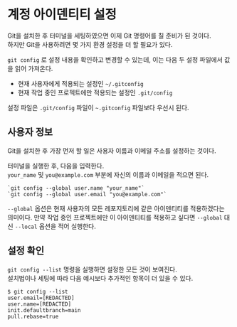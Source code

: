 # 계정 아이덴티티 설정
Git을 설치한 후 터미널을 세팅하였으면 이제 Git 명령어를 칠 준비가 된 것이다.  
하지만 Git을 사용하려면 몇 가지 환경 설정을 더 할 필요가 있다.

`git config` 로 설정 내용을 확인하고 변경할 수 있는데, 이는 다음 두 설정 파일에서 값을 읽어 가져온다.

* 현재 사용자에게 적용되는 설정인 `~/.gitconfig`
* 현재 작업 중인 프로젝트에만 적용되는 설정인 `.git/config`

설정 파일은 `.git/config` 파일이 `~.gitconfig` 파일보다 우선시 된다.

## 사용자 정보
Git을 설치한 후 가장 먼저 할 일은 사용자 이름과 이메일 주소를 설정하는 것이다.

터미널을 실행한 후, 다음을 입력한다.  
`your_name` 및 `you@example.com` 부분에 자신의 이름과 이메일을 적으면 된다.

```
`git config --global user.name "your_name"`
`git config --global user.email "you@example.com"`
```

`--global` 옵션은 현재 사용자의 모든 레포지토리에 같은 아이덴티티를 적용하겠다는 의미이다.
만약 작업 중인 프로젝트에만 이 아이덴티티를 적용하고 싶다면 `--global` 대신 `--local` 옵션을 적어 실행한다.

## 설정 확인
`git config --list` 명령을 실행하면 설정한 모든 것이 보여진다.  
설치법이나 세팅에 따라 다음 예시보다 추가적인 항목이 더 있을 수 있다.

```
$ git config --list
user.email=[REDACTED]
user.name=[REDACTED]
init.defaultbranch=main
pull.rebase=true
```
